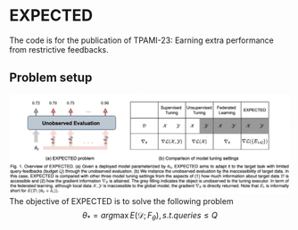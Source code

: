 # EXPECTED
The code is for the publication of TPAMI-23: Earning extra performance from restrictive feedbacks.

## Problem setup
![alt text](https://github.com/kylejingli/EXPECTED/blob/main/figs/EXPECTED%20Problem.png)
The objective of EXPECTED is to solve the following problem
$$\theta_*=arg\max E(\mathcal{D};F_{\theta}), s.t. queries \le Q$$
## 

